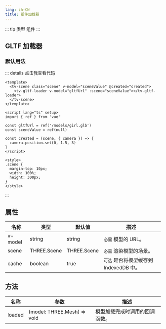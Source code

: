 ```yaml
---
lang: zh-CN
title: 组件加载器
---
```


::: tip 类型
组件
:::

## GLTF 加载器

### 默认用法

<GLTFLoaderComponent />

::: details 点击我查看代码

```vue
<template>
  <tv-scene class="scene" v-model="sceneValue" @created="created">
    <tv-gltf-loader v-model="gltfUrl" :scene="sceneValue"></tv-gltf-loader>
  </tv-scene>
</template>

<script lang="ts" setup>
import { ref } from 'vue'

const gltfUrl = ref('/models/girl.glb')
const sceneValue = ref(null)

const created = (scene, { camera }) => {
  camera.position.set(0, 1.5, 3)
}
</script>

<style>
.scene {
  margin-top: 10px;
  width: 100%;
  height: 300px;
}
</style>
```

:::

## 属性

| 名称    | 类型        | 默认值      | 描述                                   |
| ------- | ----------- | ----------- | -------------------------------------- |
| v-model | string      | string      | `必需` 模型的 URL。                    |
| scene   | THREE.Scene | THREE.Scene | `必需` 渲染模型的场景。                |
| cache   | boolean     | true        | `可选` 是否将模型缓存到 IndexedDB 中。 |

## 方法

| 名称   | 参数                        | 描述                           |
| ------ | --------------------------- | ------------------------------ |
| loaded | (model: THREE.Mesh) => void | 模型加载完成时调用的回调函数。 |
